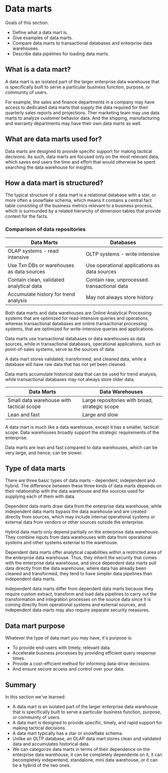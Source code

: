 # Data marts

Goals of this section:

- Define what a data mart is.
- Give examples of data marts.
- Compare data marts to transactional databases and enterprise data warehouses.
- Describe data pipelines for loading data marts.

## What is a data mart?

A data mart is an isolated part of the larger enterprise data warehouse that is specifically built to serve a particular business function, purpose, or community of users.

For example, the sales and finance departments in a company may have access to dedicated data marts that supply the data required for their quarterly sales reports and projections. Ther marketing team may use data marts to analyze customer behavior data. And the shipping, manufacturing and warranty departments may have their own data marts as well.

## What are data marts used for?

Data marts are designed to provide specific support for making tactical decisions. As such, data marts are focused only on the most relevant data, which saves end users the time and effort that would otherwise be spent searching the data warehouse for insights.

## How a data mart is structured?

The typical structure of a data mart is a relational database with a star, or more often a snowflake schema, which means it contains a central fact table consisting of the business metrics relevant to a business process, which is surrounded by a related hierarchy of dimension tables that provide context for the facts.

### Comparison of data repositories

| Data Marts                                | Databases                                    |
|-------------------------------------------|----------------------------------------------|
| OLAP systems - read intensive             | OLTP systems - write intensive               |
| Use Txn DBs or warehouses as data sources | Use operational applications as data sources |
| Contain clean, validated analytical data  | Contain raw, unprocessed transactional data  |
| Accumulate history for trend analysis     | May not always store history                 |

Both data marts and data warehouses are Online Analytical Processing systems that are optimized for read-intensive queries and operations, whereas transactional databases are online transactional processing systems, that are optimized for write-intensive queries and applications.

Data marts use transactional databases or data warehouses as data sources, while in transactional databases, operational applications, such as point-of-sales systems, serve as the sources of data.

A data mart stores validated, transformed, and cleaned data, while a database will have raw data that has not yet been cleaned.

Data marts accumulate historical data that can be used for trend analysis, while transactional databases may not always store older data.

| Data Marts                               | Data Warehouses                                |
|------------------------------------------|------------------------------------------------|
| Small data warehouse with tactical scope | Large repositories with broad, strategic scope |
| Lean and fast                            | Large and slow                                 |

A data mart is much like a data warehouse, except it has a smaller, tactical scope. Data warehouses broadly support the strategic requirements of the enterprise.

Data marts are lean and fast compared to data warehouses, which can be very large, and hence, can be slower.

## Type of data marts

There are three basic types of data marts - dependent, independent and hybrid. The difference between these three kinds of data marts depends on their relationship with the data warehouse and the sources used for supplying each of them with data.

Dependent data marts draw data from the enterprise data warehouse, while independent data marts bypass the data warehouse and are created directly from sources, which may include internal operational systems or external data from vendors or other sources outside the enterprise.

Hybrid data marts only depend partially on the enterprise data warehouse. They combine inputs from data warehouses with data from operational systems and other systems external to the warehouse.

Dependent data marts offer analytical capabilities within a restricted area of the enterprise data warehouse. Thus, they inherit the security that comes with the enterprise data warehouse, and since dependent data marts pull data directly from the data warehouse, where data has already been cleaned and transformed, they tend to have simpler data pipelines than independent data marts.

Independent data marts differ from dependent data marts because they require custom extract, transform and load data pipelines to carry out the transformation and integration processes on the source data since it is coming directly from operational systems and external sources, and independent data marts may also require separate security measures.

## Data mart purpose

Whatever the type of data mart you may have, it's purpose is:

- To provide end-users with timely, relevant data.
- Accelerate business processes by providing efficient query response times.
- Provide a cost-efficient method for informing data-drive decisions.
- And ensure secure access and control over your data.

## Summary

In this section we've learned:

- A data mart is an isolated part of the larger enterprise data warehouse that is specifically built to serve a particular business function, purpose, or community of users.
- A data mart is designed to provide specific, timely, and rapid support for making tactical decisions.
- A data mart typically has a star or snowflake schema.
- Unlike an OLTP database, an OLAP data mart stores clean and validated data and accumulates historical data.
- We can categorize data marts in terms of their dependence on the enterprise data warehouse, it can be completely dependente on it, it can becompletely indepentend, standalone, mini data warehouse, or it can be a hybrid of the two ones.